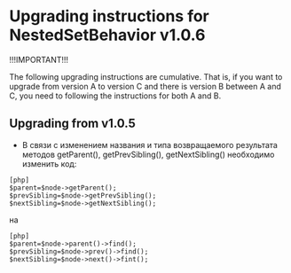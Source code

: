 Upgrading instructions for NestedSetBehavior v1.0.6
===================================================

!!!IMPORTANT!!!

The following upgrading instructions are cumulative. That is,
if you want to upgrade from version A to version C and there is
version B between A and C, you need to following the instructions
for both A and B.

Upgrading from v1.0.5
---------------------
- В связи с изменением названия и типа возвращаемого результата методов getParent(), getPrevSibling(), getNextSibling() необходимо изменить код:
~~~
[php]
$parent=$node->getParent();
$prevSibling=$node->getPrevSibling();
$nextSibling=$node->getNextSibling();
~~~

на

~~~
[php]
$parent=$node->parent()->find();
$prevSibling=$node->prev()->find();
$nextSibling=$node->next()->fint();
~~~